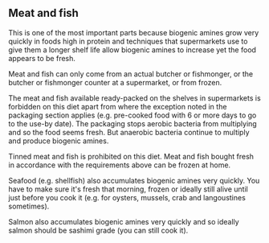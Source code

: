 ## Meat and fish

This is one of the most important parts because biogenic amines grow very quickly in foods high in protein and techniques that supermarkets use to give them a longer shelf life allow biogenic amines to increase yet the food appears to be fresh.

Meat and fish can only come from an actual butcher or fishmonger, or the butcher or fishmonger counter at a supermarket, or from frozen.

The meat and fish available ready-packed on the shelves in supermarkets is forbidden on this diet apart from where the exception noted in the packaging section applies (e.g. pre-cooked food with 6 or more days to go to the use-by date). The packaging stops aerobic bacteria from multiplying and so the food seems fresh. But anaerobic bacteria continue to multiply and produce biogenic amines.

Tinned meat and fish is prohibited on this diet. Meat and fish bought fresh in accordance with the requirements above can be frozen at home.

Seafood (e.g. shellfish) also accumulates biogenic amines very quickly. You have to make sure it's fresh that morning, frozen or ideally still alive until just before you cook it (e.g. for oysters, mussels, crab and langoustines sometimes).

Salmon also accumulates biogenic amines very quickly and so ideally salmon should be sashimi grade (you can still cook it).

